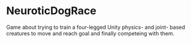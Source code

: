 # NeuroticDogRace
Game about trying to train a four-legged Unity physics- and joint- based creatures to move and reach goal and finally competeing with them.
